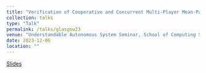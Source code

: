 ```yaml
---
title: "Verification of Cooperative and Concurrent Multi-Player Mean-Payoff Games"
collection: talks
type: "Talk"
permalink: /talks/glasgow23
venue: "Understandable Autonomous System Seminar, School of Computing Science, University of Glasgow"
date: 2023-12-06
location: ""
---
```


[Slides](https://valvestate.github.io/files/slides_glasgow.pdf)
